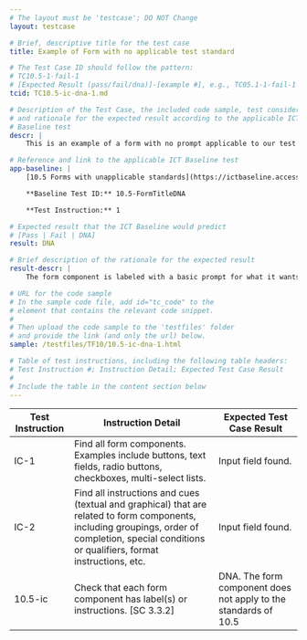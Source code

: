 ```yaml
---
# The layout must be 'testcase'; DO NOT Change
layout: testcase

# Brief, descriptive title for the test case
title: Example of Form with no applicable test standard

# The Test Case ID should follow the pattern: 
# TC10.5-1-fail-1
# [Expected Result (pass/fail/dna)]-[example #], e.g., TC05.1-1-fail-1
tcid: TC10.5-ic-dna-1.md

# Description of the Test Case, the included code sample, test considerations,
# and rationale for the expected result according to the applicable ICT
# Baseline test
descr: |
    This is an example of a form with no prompt applicable to our test standards.

# Reference and link to the applicable ICT Baseline test
app-baseline: |
    [10.5 Forms with unapplicable standards](https://ictbaseline.access-board.gov/10Forms/#105-test-procedure-for-form-has-a-label)

    **Baseline Test ID:** 10.5-FormTitleDNA

    **Test Instruction:** 1

# Expected result that the ICT Baseline would predict
# [Pass | Fail | DNA]
result: DNA

# Brief description of the rationale for the expected result
result-descr: |
    The form component is labeled with a basic prompt for what it wants you to type.

# URL for the code sample
# In the sample code file, add id="tc_code" to the 
# element that contains the relevant code snippet.
#
# Then upload the code sample to the 'testfiles' folder 
# and provide the link (and only the url) below.
sample: /testfiles/TF10/10.5-ic-dna-1.html

# Table of test instructions, including the following table headers: 
# Test Instruction #; Instruction Detail; Expected Test Case Result
#
# Include the table in the content section below
---
```

| Test Instruction | Instruction Detail | Expected Test Case Result |
|------------------|--------------------|---------------------------|
| IC-1| Find all form components. Examples include buttons, text fields, radio buttons, checkboxes, multi-select lists.| Input field found. |
| IC-2| Find all instructions and cues (textual and graphical) that are related to form components, including groupings, order of completion, special conditions or qualifiers, format instructions, etc.| Input field found. |
| 10.5-ic | Check that each form component has label(s) or instructions. [SC 3.3.2]  | DNA. The form component does not apply to the standards of 10.5 |